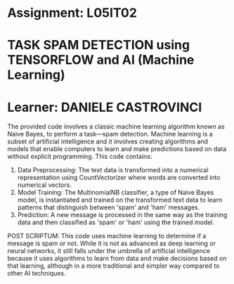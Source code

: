 # Assignment: L05IT02 
# TASK SPAM DETECTION using TENSORFLOW and AI (Machine Learning)
# Learner: DANIELE CASTROVINCI

 
The provided code involves  a classic machine learning algorithm known as Naive Bayes, to perform a task—spam detection.
Machine learning is a subset of artificial intelligence and it involves creating algorithms and models that enable computers
to learn and make predictions  based on data without explicit programming. 
This code contains:
1) Data Preprocessing:
The text data is transformed into a numerical representation using CountVectorizer where words are converted into numerical vectors.
2) Model Training:
The MultinomialNB classifier, a type of Naive Bayes model, is instantiated and trained on the transformed text data to learn patterns
that distinguish between 'spam' and 'ham' messages.
3) Prediction: A new message is processed in the same way as the training data and then classified as 'spam' or 'ham' using the trained model.


POST SCRIPTUM:
This code uses machine learning to determine if a message is spam or not. While it is not as advanced as deep learning or neural networks, it still falls under the umbrella of artificial intelligence because it uses algorithms to learn from data and make decisions based on that learning, although in a more traditional and simpler way compared to other AI techniques.

